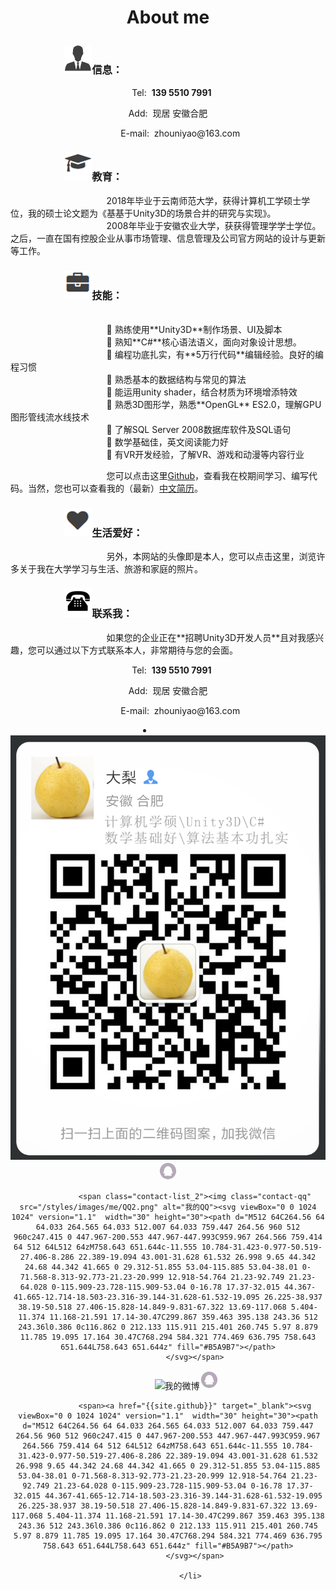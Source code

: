 <h1><p align="center">About me</p></h1>

<h3>&nbsp;&nbsp;&nbsp;&nbsp;&nbsp;&nbsp;&nbsp;&nbsp;&nbsp;&nbsp;&nbsp;&nbsp;&nbsp;&nbsp;&nbsp;&nbsp;&nbsp;&nbsp;&nbsp;&nbsp;&nbsp;&nbsp;<img src="/styles/images/me/info.png" alt="我">信息：</h3>
<p align="center">&nbsp;&nbsp;&nbsp;Tel:&nbsp;&nbsp;<b>139 5510 7991</b></p>
<p align="center">Add:&nbsp;&nbsp;现居 安徽合肥</p>
<p align="center">&nbsp;&nbsp;&nbsp;&nbsp;&nbsp;&nbsp;&nbsp;&nbsp;&nbsp;&nbsp;E-mail:&nbsp;&nbsp;zhouniyao@163.com</p>

	
<h3>&nbsp;&nbsp;&nbsp;&nbsp;&nbsp;&nbsp;&nbsp;&nbsp;&nbsp;&nbsp;&nbsp;&nbsp;&nbsp;&nbsp;&nbsp;&nbsp;&nbsp;&nbsp;&nbsp;&nbsp;&nbsp;&nbsp;<img src="/styles/images/me/education.png" alt="我">教育：</h3>

&nbsp;&nbsp;&nbsp;&nbsp;&nbsp;&nbsp;&nbsp;&nbsp;&nbsp;&nbsp;&nbsp;&nbsp;&nbsp;&nbsp;&nbsp;&nbsp;&nbsp;&nbsp;&nbsp;&nbsp;&nbsp;&nbsp;&nbsp;&nbsp;&nbsp;&nbsp;&nbsp;&nbsp;&nbsp;&nbsp;&nbsp;&nbsp;&nbsp;&nbsp;&nbsp;&nbsp;&nbsp;&nbsp;&nbsp;2018年毕业于云南师范大学，获得计算机工学硕士学位，我的硕士论文题为《基基于Unity3D的场景合并的研究与实现》。<br>
&nbsp;&nbsp;&nbsp;&nbsp;&nbsp;&nbsp;&nbsp;&nbsp;&nbsp;&nbsp;&nbsp;&nbsp;&nbsp;&nbsp;&nbsp;&nbsp;&nbsp;&nbsp;&nbsp;&nbsp;&nbsp;&nbsp;&nbsp;&nbsp;&nbsp;&nbsp;&nbsp;&nbsp;&nbsp;&nbsp;&nbsp;&nbsp;&nbsp;&nbsp;&nbsp;&nbsp;&nbsp;&nbsp;&nbsp;2008年毕业于安徽农业大学，获获得管理学学士学位。之后，一直在国有控股企业从事市场管理、信息管理及公司官方网站的设计与更新等工作。<br>

<h3>&nbsp;&nbsp;&nbsp;&nbsp;&nbsp;&nbsp;&nbsp;&nbsp;&nbsp;&nbsp;&nbsp;&nbsp;&nbsp;&nbsp;&nbsp;&nbsp;&nbsp;&nbsp;&nbsp;&nbsp;&nbsp;&nbsp;<img src="/styles/images/me/skill.png" alt="我">技能：</h3>
<br>
&nbsp;&nbsp;&nbsp;&nbsp;&nbsp;&nbsp;&nbsp;&nbsp;&nbsp;&nbsp;&nbsp;&nbsp;&nbsp;&nbsp;&nbsp;&nbsp;&nbsp;&nbsp;&nbsp;&nbsp;&nbsp;&nbsp;&nbsp;&nbsp;&nbsp;&nbsp;&nbsp;&nbsp;&nbsp;&nbsp;&nbsp;&nbsp;&nbsp;&nbsp;&nbsp;&nbsp;&nbsp;&nbsp;&nbsp;	熟练使用**Unity3D**制作场景、UI及脚本<br>
&nbsp;&nbsp;&nbsp;&nbsp;&nbsp;&nbsp;&nbsp;&nbsp;&nbsp;&nbsp;&nbsp;&nbsp;&nbsp;&nbsp;&nbsp;&nbsp;&nbsp;&nbsp;&nbsp;&nbsp;&nbsp;&nbsp;&nbsp;&nbsp;&nbsp;&nbsp;&nbsp;&nbsp;&nbsp;&nbsp;&nbsp;&nbsp;&nbsp;&nbsp;&nbsp;&nbsp;&nbsp;&nbsp;&nbsp;	熟知**C#**核心语法语义，面向对象设计思想。<br>
&nbsp;&nbsp;&nbsp;&nbsp;&nbsp;&nbsp;&nbsp;&nbsp;&nbsp;&nbsp;&nbsp;&nbsp;&nbsp;&nbsp;&nbsp;&nbsp;&nbsp;&nbsp;&nbsp;&nbsp;&nbsp;&nbsp;&nbsp;&nbsp;&nbsp;&nbsp;&nbsp;&nbsp;&nbsp;&nbsp;&nbsp;&nbsp;&nbsp;&nbsp;&nbsp;&nbsp;&nbsp;&nbsp;&nbsp;	编程功底扎实，有**5万行代码**编辑经验。良好的编程习惯<br>
&nbsp;&nbsp;&nbsp;&nbsp;&nbsp;&nbsp;&nbsp;&nbsp;&nbsp;&nbsp;&nbsp;&nbsp;&nbsp;&nbsp;&nbsp;&nbsp;&nbsp;&nbsp;&nbsp;&nbsp;&nbsp;&nbsp;&nbsp;&nbsp;&nbsp;&nbsp;&nbsp;&nbsp;&nbsp;&nbsp;&nbsp;&nbsp;&nbsp;&nbsp;&nbsp;&nbsp;&nbsp;&nbsp;&nbsp;	熟悉基本的数据结构与常见的算法<br>
&nbsp;&nbsp;&nbsp;&nbsp;&nbsp;&nbsp;&nbsp;&nbsp;&nbsp;&nbsp;&nbsp;&nbsp;&nbsp;&nbsp;&nbsp;&nbsp;&nbsp;&nbsp;&nbsp;&nbsp;&nbsp;&nbsp;&nbsp;&nbsp;&nbsp;&nbsp;&nbsp;&nbsp;&nbsp;&nbsp;&nbsp;&nbsp;&nbsp;&nbsp;&nbsp;&nbsp;&nbsp;&nbsp;&nbsp;	能运用unity shader，结合材质为环境增添特效<br>
&nbsp;&nbsp;&nbsp;&nbsp;&nbsp;&nbsp;&nbsp;&nbsp;&nbsp;&nbsp;&nbsp;&nbsp;&nbsp;&nbsp;&nbsp;&nbsp;&nbsp;&nbsp;&nbsp;&nbsp;&nbsp;&nbsp;&nbsp;&nbsp;&nbsp;&nbsp;&nbsp;&nbsp;&nbsp;&nbsp;&nbsp;&nbsp;&nbsp;&nbsp;&nbsp;&nbsp;&nbsp;&nbsp;&nbsp;	熟悉3D图形学，熟悉**OpenGL** ES2.0，理解GPU图形管线流水线技术<br>
&nbsp;&nbsp;&nbsp;&nbsp;&nbsp;&nbsp;&nbsp;&nbsp;&nbsp;&nbsp;&nbsp;&nbsp;&nbsp;&nbsp;&nbsp;&nbsp;&nbsp;&nbsp;&nbsp;&nbsp;&nbsp;&nbsp;&nbsp;&nbsp;&nbsp;&nbsp;&nbsp;&nbsp;&nbsp;&nbsp;&nbsp;&nbsp;&nbsp;&nbsp;&nbsp;&nbsp;&nbsp;&nbsp;&nbsp;	了解SQL Server 2008数据库软件及SQL语句<br>
&nbsp;&nbsp;&nbsp;&nbsp;&nbsp;&nbsp;&nbsp;&nbsp;&nbsp;&nbsp;&nbsp;&nbsp;&nbsp;&nbsp;&nbsp;&nbsp;&nbsp;&nbsp;&nbsp;&nbsp;&nbsp;&nbsp;&nbsp;&nbsp;&nbsp;&nbsp;&nbsp;&nbsp;&nbsp;&nbsp;&nbsp;&nbsp;&nbsp;&nbsp;&nbsp;&nbsp;&nbsp;&nbsp;&nbsp;	数学基础佳，英文阅读能力好<br>
&nbsp;&nbsp;&nbsp;&nbsp;&nbsp;&nbsp;&nbsp;&nbsp;&nbsp;&nbsp;&nbsp;&nbsp;&nbsp;&nbsp;&nbsp;&nbsp;&nbsp;&nbsp;&nbsp;&nbsp;&nbsp;&nbsp;&nbsp;&nbsp;&nbsp;&nbsp;&nbsp;&nbsp;&nbsp;&nbsp;&nbsp;&nbsp;&nbsp;&nbsp;&nbsp;&nbsp;&nbsp;&nbsp;&nbsp;	有VR开发经验，了解VR、游戏和动漫等内容行业<br>

&nbsp;&nbsp;&nbsp;&nbsp;&nbsp;&nbsp;&nbsp;&nbsp;&nbsp;&nbsp;&nbsp;&nbsp;&nbsp;&nbsp;&nbsp;&nbsp;&nbsp;&nbsp;&nbsp;&nbsp;&nbsp;&nbsp;&nbsp;&nbsp;&nbsp;&nbsp;&nbsp;&nbsp;&nbsp;&nbsp;&nbsp;&nbsp;&nbsp;&nbsp;&nbsp;&nbsp;&nbsp;&nbsp;&nbsp;您可以点击这里[Github](https://github.com/zhouniyao)，查看我在校期间学习、编写代码。当然，您也可以查看我的（最新）[中文简历](https://bihusenlan.github.io)。

<h3>&nbsp;&nbsp;&nbsp;&nbsp;&nbsp;&nbsp;&nbsp;&nbsp;&nbsp;&nbsp;&nbsp;&nbsp;&nbsp;&nbsp;&nbsp;&nbsp;&nbsp;&nbsp;&nbsp;&nbsp;&nbsp;&nbsp;<img src="/styles/images/me/interest.png" alt="我">生活爱好：</h3>
&nbsp;&nbsp;&nbsp;&nbsp;&nbsp;&nbsp;&nbsp;&nbsp;&nbsp;&nbsp;&nbsp;&nbsp;&nbsp;&nbsp;&nbsp;&nbsp;&nbsp;&nbsp;&nbsp;&nbsp;&nbsp;&nbsp;&nbsp;&nbsp;&nbsp;&nbsp;&nbsp;&nbsp;&nbsp;&nbsp;&nbsp;&nbsp;&nbsp;&nbsp;&nbsp;&nbsp;&nbsp;&nbsp;&nbsp;另外，本网站的头像即是本人，您可以点击这里，浏览许多关于我在大学学习与生活、旅游和家庭的照片。<br>


<h3>&nbsp;&nbsp;&nbsp;&nbsp;&nbsp;&nbsp;&nbsp;&nbsp;&nbsp;&nbsp;&nbsp;&nbsp;&nbsp;&nbsp;&nbsp;&nbsp;&nbsp;&nbsp;&nbsp;&nbsp;&nbsp;&nbsp;<img src="/styles/images/me/tel.png" alt="我">联系我：</h3>
 &nbsp;&nbsp;&nbsp;&nbsp;&nbsp;&nbsp;&nbsp;&nbsp;&nbsp;&nbsp;&nbsp;&nbsp;&nbsp;&nbsp;&nbsp;&nbsp;&nbsp;&nbsp;&nbsp;&nbsp;&nbsp;&nbsp;&nbsp;&nbsp;&nbsp;&nbsp;&nbsp;&nbsp;&nbsp;&nbsp;&nbsp;&nbsp;&nbsp;&nbsp;&nbsp;&nbsp;&nbsp;&nbsp;&nbsp;如果您的企业正在**招聘Unity3D开发人员**且对我感兴趣，您可以通过以下方式联系本人，非常期待与您的会面。

<p align="center">&nbsp;&nbsp;&nbsp;Tel:&nbsp;&nbsp;<b>139 5510 7991</b></p>
<p align="center">Add:&nbsp;&nbsp;现居 安徽合肥</p>
<p align="center">&nbsp;&nbsp;&nbsp;&nbsp;&nbsp;&nbsp;&nbsp;&nbsp;&nbsp;&nbsp;E-mail:&nbsp;&nbsp;zhouniyao@163.com</p>

<div align="center">
              <li class="we-chat">
                <span class="contact-list_2"><img class="contact-qq" src="/styles/images/wechat.png" alt="我的微信"><svg viewBox="0 0 1024 1024" version="1.1"  width="30" height="30"><path d="M512 64C264.56 64 64.033 264.565 64.033 512.007 64.033 759.447 264.56 960 512 960c247.415 0 447.967-200.553 447.967-447.993C959.967 264.566 759.414 64 512 64L512 64zM758.643 651.644c-11.555 10.784-31.423-0.977-50.519-27.406-8.286 22.389-19.094 43.001-31.628 61.532 26.998 9.65 44.342 24.68 44.342 41.665 0 29.312-51.855 53.04-115.885 53.04-38.01 0-71.568-8.313-92.773-21.23-20.999 12.918-54.764 21.23-92.749 21.23-64.028 0-115.909-23.728-115.909-53.04 0-16.78 17.37-32.015 44.367-41.665-12.714-18.503-23.316-39.144-31.628-61.532-19.095 26.225-38.937 38.19-50.518 27.406-15.828-14.849-9.831-67.322 13.69-117.068 5.404-11.374 11.168-21.591 17.14-30.47C299.867 359.463 395.138 243.36 512 243.36l0.386 0c116.862 0 212.133 115.911 215.401 260.745 5.97 8.879 11.785 19.095 17.164 30.47C768.294 584.321 774.469 636.795 758.643 651.644L758.643 651.644z" fill="#B5A9B7"></path>
                </svg></span>

                <span class="contact-list_2"><img class="contact-qq" src="/styles/images/me/QQ2.png" alt="我的QQ"><svg viewBox="0 0 1024 1024" version="1.1"  width="30" height="30"><path d="M512 64C264.56 64 64.033 264.565 64.033 512.007 64.033 759.447 264.56 960 512 960c247.415 0 447.967-200.553 447.967-447.993C959.967 264.566 759.414 64 512 64L512 64zM758.643 651.644c-11.555 10.784-31.423-0.977-50.519-27.406-8.286 22.389-19.094 43.001-31.628 61.532 26.998 9.65 44.342 24.68 44.342 41.665 0 29.312-51.855 53.04-115.885 53.04-38.01 0-71.568-8.313-92.773-21.23-20.999 12.918-54.764 21.23-92.749 21.23-64.028 0-115.909-23.728-115.909-53.04 0-16.78 17.37-32.015 44.367-41.665-12.714-18.503-23.316-39.144-31.628-61.532-19.095 26.225-38.937 38.19-50.518 27.406-15.828-14.849-9.831-67.322 13.69-117.068 5.404-11.374 11.168-21.591 17.14-30.47C299.867 359.463 395.138 243.36 512 243.36l0.386 0c116.862 0 212.133 115.911 215.401 260.745 5.97 8.879 11.785 19.095 17.164 30.47C768.294 584.321 774.469 636.795 758.643 651.644L758.643 651.644z" fill="#B5A9B7"></path>
                </svg></span>
                <span class="contact-list_2"><img class="contact-qq" src="/styles/images/me/webo2.png" alt="我的微博"><svg viewBox="0 0 1024 1024" version="1.1"  width="30" height="30"><path d="M512 64C264.56 64 64.033 264.565 64.033 512.007 64.033 759.447 264.56 960 512 960c247.415 0 447.967-200.553 447.967-447.993C959.967 264.566 759.414 64 512 64L512 64zM758.643 651.644c-11.555 10.784-31.423-0.977-50.519-27.406-8.286 22.389-19.094 43.001-31.628 61.532 26.998 9.65 44.342 24.68 44.342 41.665 0 29.312-51.855 53.04-115.885 53.04-38.01 0-71.568-8.313-92.773-21.23-20.999 12.918-54.764 21.23-92.749 21.23-64.028 0-115.909-23.728-115.909-53.04 0-16.78 17.37-32.015 44.367-41.665-12.714-18.503-23.316-39.144-31.628-61.532-19.095 26.225-38.937 38.19-50.518 27.406-15.828-14.849-9.831-67.322 13.69-117.068 5.404-11.374 11.168-21.591 17.14-30.47C299.867 359.463 395.138 243.36 512 243.36l0.386 0c116.862 0 212.133 115.911 215.401 260.745 5.97 8.879 11.785 19.095 17.164 30.47C768.294 584.321 774.469 636.795 758.643 651.644L758.643 651.644z" fill="#B5A9B7"></path>
                </svg></span>

                <span><a href="{{site.github}}" target="_blank"><svg viewBox="0 0 1024 1024" version="1.1"  width="30" height="30"><path d="M512 64C264.56 64 64.033 264.565 64.033 512.007 64.033 759.447 264.56 960 512 960c247.415 0 447.967-200.553 447.967-447.993C959.967 264.566 759.414 64 512 64L512 64zM758.643 651.644c-11.555 10.784-31.423-0.977-50.519-27.406-8.286 22.389-19.094 43.001-31.628 61.532 26.998 9.65 44.342 24.68 44.342 41.665 0 29.312-51.855 53.04-115.885 53.04-38.01 0-71.568-8.313-92.773-21.23-20.999 12.918-54.764 21.23-92.749 21.23-64.028 0-115.909-23.728-115.909-53.04 0-16.78 17.37-32.015 44.367-41.665-12.714-18.503-23.316-39.144-31.628-61.532-19.095 26.225-38.937 38.19-50.518 27.406-15.828-14.849-9.831-67.322 13.69-117.068 5.404-11.374 11.168-21.591 17.14-30.47C299.867 359.463 395.138 243.36 512 243.36l0.386 0c116.862 0 212.133 115.911 215.401 260.745 5.97 8.879 11.785 19.095 17.164 30.47C768.294 584.321 774.469 636.795 758.643 651.644L758.643 651.644z" fill="#B5A9B7"></path>
                </svg></span>

              </li>
</div>
